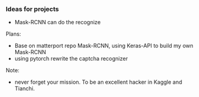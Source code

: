 ### Ideas for projects

- Mask-RCNN can do the recognize

Plans:
- Base on matterport repo Mask-RCNN, using Keras-API to build my own Mask-RCNN
- using pytorch rewrite the captcha recognizer

Note:
- never forget your mission. To be an excellent hacker in Kaggle and Tianchi.
